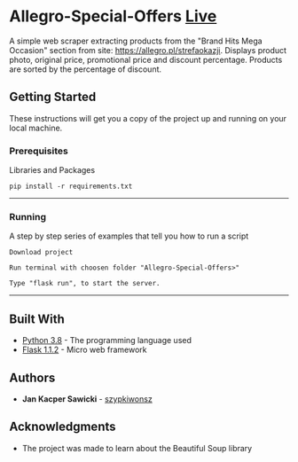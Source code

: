 # Allegro-Special-Offers [Live](https://allegro-special-offers.herokuapp.com/)

A simple web scraper extracting products from the "Brand Hits Mega Occasion" section from site: https://allegro.pl/strefaokazji. 
Displays product photo, original price, promotional price and discount percentage. 
Products are sorted by the percentage of discount.

## Getting Started

These instructions will get you a copy of the project up and running on your local machine.

### Prerequisites

Libraries and Packages

```
pip install -r requirements.txt
```
---

### Running

A step by step series of examples that tell you how to run a script

```
Download project
```
```
Run terminal with choosen folder "Allegro-Special-Offers>"
```
```
Type "flask run", to start the server.
```
---
## Built With

* [Python 3.8](https://www.python.org/) - The programming language used
* [Flask 1.1.2](https://flask.palletsprojects.com/) -  Micro web framework

## Authors

* **Jan Kacper Sawicki** - [szypkiwonsz](https://github.com/szypkiwonsz)

## Acknowledgments

* The project was made to learn about the Beautiful Soup library
